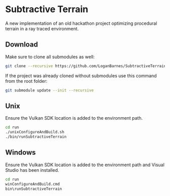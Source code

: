 Subtractive Terrain
===================

A new implementation of an old hackathon project optimizing procedural terrain in a ray traced environment.


Download
--------
Make sure to clone all submodules as well:

```bash
git clone --recursive https://github.com/LoganBarnes/SubtractiveTerrain.git
```

If the project was already cloned without submodules use this command from the root folder:
```bash
git submodule update --init --recursive
```


Unix
----

Ensure the Vulkan SDK location is added to the environment path.

```bash
cd run
./unixConfigureAndBuild.sh
./bin/runSubtractiveTerrain
```


Windows
-------

Ensure the Vulkan SDK location is added to the environment path and Visual Studio has been installed.

```bash
cd run
winConfigureAndBuild.cmd
bin\runSubtractiveTerrain
```
